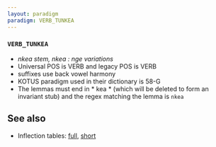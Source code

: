 ```yaml
---
layout: paradigm
paradigm: VERB_TUNKEA
---
```

### ` VERB_TUNKEA `

* _nkea stem, nkea : nge variations_
* Universal POS is VERB and legacy POS is VERB
* suffixes use back vowel harmony
* KOTUS paradigm used in their dictionary is 58-G
* The lemmas must end in * kea * (which will be deleted to form an invariant stub) and the regex matching the lemma is ` nkea `

## See also

* Inflection tables: [full](gen/T/tunkea.html), [short](gen/T/tunkea_wikt.html)

